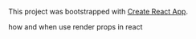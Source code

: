 This project was bootstrapped with [Create React App](https://github.com/facebookincubator/create-react-app).

how and when use render props in react
